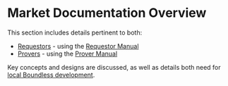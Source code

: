 # Market Documentation Overview

This section includes details pertinent to both:

- [Requestors][term-requestor] - using the [Requestor Manual][page-requestor-manual]
- [Provers][term-prover] - using the [Prover Manual][page-prover-manual]

Key concepts and designs are discussed, as well as details both need for [local Boundless development][page-local-development].

[page-local-development]: ../market/local-development
[page-prover-manual]: ../prover-manual/introduction
[page-requestor-manual]: ../requestor-manual/introduction
[term-prover]: ../glossary#prover
[term-requestor]: ../glossary#requestor
